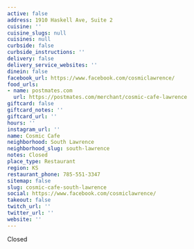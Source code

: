 ```yaml
---
active: false
address: 1910 Haskell Ave, Suite 2
cuisine: ''
cuisine_slugs: null
cuisines: null
curbside: false
curbside_instructions: ''
delivery: false
delivery_service_websites: ''
dinein: false
facebook_url: https://www.facebook.com/cosmiclawrence/
food_urls:
- name: postmates.com
  url: https://postmates.com/merchant/cosmic-cafe-lawrence
giftcard: false
giftcard_notes: ''
giftcard_url: ''
hours: ''
instagram_url: ''
name: Cosmic Cafe
neighborhood: South Lawrence
neighborhood_slug: south-lawrence
notes: Closed
place_type: Restaurant
region: KS
restaurant_phone: 785-551-3347
sitemap: false
slug: cosmic-cafe-south-lawrence
social: https://www.facebook.com/cosmiclawrence/
takeout: false
twitch_url: ''
twitter_url: ''
website: ''
---
```


Closed